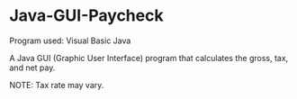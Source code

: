 # Java-GUI-Paycheck
Program used: Visual Basic Java

A Java GUI (Graphic User Interface) program that calculates the gross, tax, and net pay.

NOTE: Tax rate may vary.
